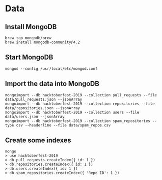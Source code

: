 # Data

## Install MongoDB

```
brew tap mongodb/brew
brew install mongodb-community@4.2
```

## Start MongoDB

```
mongod --config /usr/local/etc/mongod.conf
```

## Import the data into MongoDB

```
mongoimport --db hacktoberfest-2019 --collection pull_requests --file data/pull_requests.json --jsonArray
mongoimport --db hacktoberfest-2019 --collection repositories --file data/repositories.json --jsonArray
mongoimport --db hacktoberfest-2019 --collection users --file data/users.json --jsonArray
mongoimport --db hacktoberfest-2019 --collection spam_repositories --type csv --headerline --file data/spam_repos.csv
```

## Create some indexes

```
mongo
> use hacktoberfest-2019
> db.pull_requests.createIndex({ id: 1 })
> db.repositories.createIndex({ id: 1 })
> db.users.createIndex({ id: 1 })
> db.spam_repositories.createIndex({ 'Repo ID': 1 })
```
